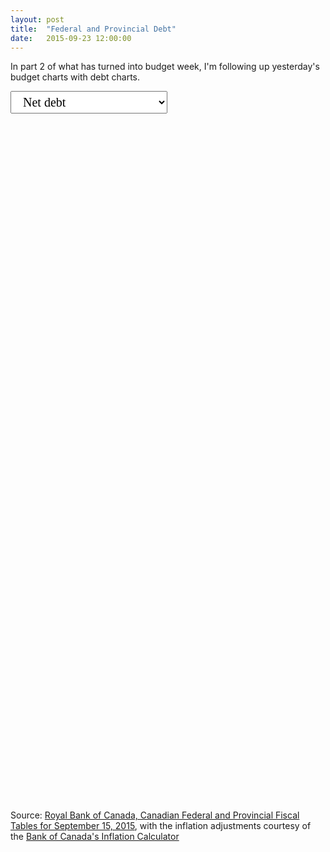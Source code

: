 ```yaml
---
layout: post
title:  "Federal and Provincial Debt"
date:   2015-09-23 12:00:00
---
```


In part 2 of what has turned into budget week, I'm following up yesterday's budget charts with debt charts.

<div id="debtTip" class="hidden">
  <p id="tipTop"><strong><span id="tipNum"></span></strong></p>
  <p class="tipInfo"><span id="tipVal"></span> <span id="tipBal"></span></p>
  <p class="tipInfo hidden" id="tipFore">(projected)</p>
</div>
<div>
  <select id="selectDebt">
    <option value="net_debt" selected="selected">Net debt</option>
    <option value="net_debt_gdp">Net debt relative to GDP</option>
    <option value="net_debt_capita">Net debt per capita</option>
  </select>
</div>
<div id="debtChart"></div>

Source: [Royal Bank of Canada, Canadian Federal and Provincial Fiscal Tables for September 15, 2015](http://www.rbc.com/economics/economic-reports/provincial-economic-forecasts.html), with the inflation adjustments courtesy of the [Bank of Canada's Inflation Calculator](http://www.bankofcanada.ca/rates/related/inflation-calculator/)

<style>
#debtChart {
  height: 1100px;
}

#debtChart svg:not(:nth-of-type(1)) {
  margin-top: 25px;
}

#debtChart .bar.positive {
  fill: black;
}

#debtChart .bar.negative {
  fill: brown;
}

#debtChart .bar.forepositive {
  fill: #808080;
}

#debtChart .bar.forenegative {
  fill: #FF5656;
}

#debtChart .axis text {
  font: 10px sans-serif;
}

#debtChart .axis path,
#debtChart .axis line {
  fill: none;
  stroke: #000;
  shape-rendering: crispEdges;
}

#selectDebt {
  font-family: Lora, Georgia, serif;
  font-size: 20px;
  padding: 5px 15px;
}

.hidden {
  display: none;
}

#debtTip {
  border: 1px solid black;
  background-color: white;
  position: absolute;
  width: 180px;
  height: auto;
  padding: 5px;
  pointer-events: none;
}

#debtTip strong {
  font-weight: bold;
}

#debtTip #tipTop {
  font-size: 16px;
  margin-bottom: 10px !important;
}

#debtTip .tipInfo {
  font-size: 12px;
  margin: 0;
}
</style>

<script src="http://d3js.org/d3.v3.min.js"></script>
<script>
debtChart();

var coordinates = [0, 0];

var body = d3.select("body")
  .on("mousemove", function() {
    coordinates = d3.mouse(this);
  })
  .on("mousedown", function() {
    coordinates = d3.mouse(this);
  });

function debtChart() {
var sel = document.getElementById('selectDebt');
debtDraw(sel.options[sel.selectedIndex].value);

function debtDraw(kind) {
  d3.csv("{{ site.baseurl }}/data/" + kind + ".csv", type, function(error, data) {

    d3.keys(data[0]).filter(function(key) { return key !== "Year"; }).forEach(function(bud) {

      var margin = {top: 30, right: 10, bottom: 10, left: 50},
          width = 370 - margin.left - margin.right,
          height = 150 - margin.top - margin.bottom;

      var y = d3.scale.linear()
          .range([height, 0]);

      var x = d3.scale.ordinal()
          .rangeRoundBands([0, width], .2);

      var yAxis = d3.svg.axis()
          .scale(y)
          .orient("left");

      var budgetChart = d3.select("#debtChart").append("svg")
        .attr("class", "fedProvDebt")
          .attr("width", width + margin.left + margin.right)
          .attr("height", height + margin.top + margin.bottom)
        .append("g")
          .attr("transform", "translate(" + margin.left + "," + margin.top + ")");
    	
      x.domain(data.map(function(d) { return d.Year; }));
      //y.domain(d3.extent(data, function(d) { return d[bud]; })).nice();
      y.domain([d3.max(data, function(d) { return d[bud]; }), 
        d3.min(data, function(d) { return d[bud] > 0 ? 0 : d[bud]; })]);

      var budgets = budgetChart.selectAll(".bar")
          .data(data)
        .enter().append("rect")
          .attr("class", function(d) {
            if(checkForecast(d.Year, bud)) {
              return d[bud] > 0 ? "bar forenegative" : "bar forepositive"; 
            } else {
              return d[bud] > 0 ? "bar negative" : "bar positive"; 
            }
          })
          .attr("x", function(d) { return x(d.Year); })
          .attr("y", function(d) { return y(0); })
          .attr("width", x.rangeBand())
          .attr("height", function(d) { return 0; })
          .on("mouseover", function(d, i) {
            showTooltip(d, i);
          })
          .on("mousedown", function(d, i) {
            showTooltip(d, i);
          })
          .on("mouseout", function(d) {
            d3.select("#debtTip").classed("hidden", true);
          });

      budgets.transition()
        .delay(function(d, i) { return i * 32})
        .attr("y", function(d) { return y(Math.min(0, d[bud])); })
        .attr("height", function(d) { return Math.abs(y(0) - y(d[bud]));});

      function showTooltip(d) {
        var xPos = coordinates[0] + 10;
        if (x(d.Year) > 150) {
          xPos = coordinates[0] - 200;
        }
        var yPos = coordinates[1];

        d3.select("#debtTip")
          .style("left", xPos + "px")
          .style("top", yPos + "px")
          .select("#tipNum")
          .text(d.Year + " " + bud);

        if (bud === "Canada") {
          d3.select("#debtTip").select("#tipNum")
            .text(d.Year + " Federal ");
        }

        if (kind !== "budget_balances_gdp") {
          if (Math.abs(d[bud]) > 1000) {
            d3.select("#debtTip").select("#tipVal")
              .text(Math.abs(d[bud]/1000).toFixed(2) + " billion dollars ");
          } else {
            d3.select("#debtTip").select("#tipVal")
              .text(Math.abs(d[bud]) + " million dollars ");
          }

          if (d[bud] > 0) {
            d3.select("#debtTip").select("#tipBal")
              .text("surplus");
          } else {
            d3.select("#debtTip").select("#tipBal")
              .text("deficit");
          }
        } else {
          d3.select("#debtTip").select("#tipVal")
            .text(d[bud] + "%");
          d3.select("#debtTip").select("#tipBal")
            .text("");
        }

        if (checkForecast(d.Year, bud)) {
          d3.select("#debtTip").select("#tipFore").classed("hidden", false);
        } else {
          d3.select("#debtTip").select("#tipFore").classed("hidden", true);
        }

        d3.select("#debtTip").classed("hidden", false);
      }

      function checkForecast(year, province) {
        if((year == 2015 && (province === "Manitoba" || province === "Ontario" || province === "Quebec" || province === "New Brunswick" || province === "Prince Edward Island" || province === "Newfoundland and Labrador")) || year == 2016) {
          return 1; 
        }
        return 0;
      }

      budgetChart.append("g")
        .attr("class", "y axis")
        .call(yAxis);

      budgetChart.append("g")
          .attr("class", "x axis")
        .append("line")
          .attr("y1", y(0))
          .attr("y2", y(0))
          .attr("x2", width);

      budgetChart.append("text")
        .attr("x", 0)
        .attr("dy", -10)
        .style("font-weight", "bold")
        .text(bud);
    });
  });
}

function type(d) {
    d.Canada = +d.Canada;
    d.Alberta = +d.Alberta;
    d["British Columbia"] = +d["British Columbia"];
    d.Manitoba = +d.Manitoba;
    d["New Brunswick"] = +d["New Brunswick"];
    d["Newfoundland and Labrador"] = +d["Newfoundland and Labrador"];
    d["Nova Scotia"] = +d["Nova Scotia"];
    d.Ontario = +d.Ontario;
    d["Prince Edward Island"] = +d["Prince Edward Island"];
    d.Quebec = +d.Quebec;
    d.Saskatchewan = +d.Saskatchewan;
    d.Year = +(d.Year.substring(0, 4)) + 1;
  return d;
}

d3.select("#selectDebt")
  .on("change", selected);

function selected() {
  d3.selectAll(".fedProvDebt")
    .remove();
  debtDraw(this.options[this.selectedIndex].value);
}

}
</script>